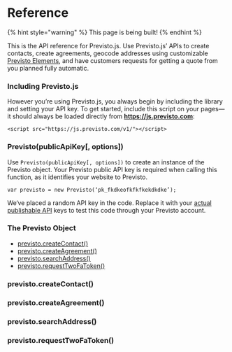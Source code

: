 # Reference

{% hint style="warning" %}
 This page is being built!
{% endhint %}

This is the API reference for Previsto.js. Use Previsto.js’ APIs to create contacts, create agreements, geocode addresses using customizable [Previsto Elements](previsto.js-og-elements.md), and have customers requests for getting a quote from you planned fully automatic.

### Including Previsto.js

However you’re using Previsto.js, you always begin by including the library and setting your API key. To get started, include this script on your pages—it should always be loaded directly from **https://js.previsto.com**:

```text
<script src="https://js.previsto.com/v1/"></script>
```

### Previsto\(publicApiKey\[, options\]\)

Use `Previsto(publicApiKey[, options])` to create an instance of the Previsto object. Your Previsto public API key is required when calling this function, as it identifies your website to Previsto.

```text
v​ar previsto = new Previsto(‘pk_fkdkeofkfkfkekdkdke’);
```

We‘ve placed a random API key in the code. Replace it with your [actual publishable API](api-keys.md) keys to test this code through your Previsto account.

### T​he Previsto Object 

* [previsto.createContact\(\)](https://app.gitbook.com/@previsto/s/help/~/drafts/-LemIT6N4OkLu6IxNDL6/primary/integration-til-previsto/reference#previsto-createcontact)
* [p​revisto.createAgreement\(\)](https://app.gitbook.com/@previsto/s/help/~/drafts/-LemIT6N4OkLu6IxNDL6/primary/integration-til-previsto/reference#previsto-createagreement)
* [p​revisto.searchAddress\(\)](https://app.gitbook.com/@previsto/s/help/~/drafts/-LemIT6N4OkLu6IxNDL6/primary/integration-til-previsto/reference#previsto-searchaddress)
* [p​revisto.requestTwoFaToken\(\)](https://app.gitbook.com/@previsto/s/help/~/drafts/-LemIT6N4OkLu6IxNDL6/primary/integration-til-previsto/reference#previsto-requesttwofatoken)

### previsto.createContact\(\)

### previsto.createAgreement\(\)

### previsto.searchAddress\(\)

### previsto.requestTwoFaToken\(\)

​





